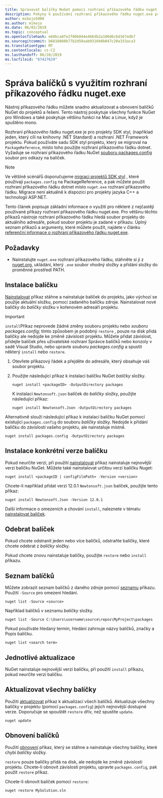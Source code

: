 ```yaml
---
title: Spravovat balíčky NuGet pomocí rozhraní příkazového řádku nuget.exe
description: Pokyny k používání rozhraní příkazového řádku nuget.exe pro práci s balíčky NuGet.
author: mikejo5000
ms.author: mikejo
ms.date: 06/03/2019
ms.topic: conceptual
ms.openlocfilehash: e60bca8fe2f80b044e466db2a100d6c6d167edb7
ms.sourcegitcommit: b6810860b77b2d50aab031040b047c20a333aca3
ms.translationtype: MT
ms.contentlocale: cs-CZ
ms.lasthandoff: 06/28/2019
ms.locfileid: "67427629"
---
```

# <a name="manage-packages-using-the-nugetexe-cli"></a>Správa balíčků s využitím rozhraní příkazového řádku nuget.exe

Nástroj příkazového řádku můžete snadno aktualizovat a obnovení balíčků NuGet do projektů a řešení. Tento nástroj poskytuje všechny funkce NuGet pro Windows a také poskytuje většinu funkcí na Mac a Linux, když je spuštěno mono.

Rozhraní příkazového řádku nuget.exe je pro projekty SDK styl, (například jeden, který cílí na knihovny .NET Standard) a rozhraní .NET Framework projektu. Pokud používáte sadu SDK styl projektu, který se migroval na `PackageReference`, místo toho použijte rozhraní příkazového řádku dotnet. Vyžaduje se rozhraní příkazového řádku NuGet [souboru packages.config](../reference/packages-config.md) soubor pro odkazy na balíček.

> [!NOTE]
> Ve většině scénářů doporučujeme [migraci projektů SDK styl](../reference/migrate-packages-config-to-package-reference.md) , které používají `packages.config` na PackageReference, a pak můžete použít rozhraní příkazového řádku dotnet místo `nuget.exe` rozhraní příkazového řádku. Migrace není aktuálně k dispozici pro projekty jazyka C++ a technologií ASP.NET.

Tento článek popisuje základní informace o využití pro některé z nejčastěji používané příkazy rozhraní příkazového řádku nuget.exe. Pro většinu těchto příkazů nástroje rozhraní příkazového řádku hledá soubor projektu do aktuálního adresáře, pokud soubor projektu je zadané v příkazu. Úplný seznam příkazů a argumenty, které můžete použít, najdete v článku [referenční informace o rozhraní příkazového řádku nuget.exe](../tools/nuget-exe-cli-reference.md).

## <a name="prerequisites"></a>Požadavky

- Nainstalujte `nuget.exe` rozhraní příkazového řádku, stáhněte si ji z [nuget.org](https://dist.nuget.org/win-x86-commandline/latest/nuget.exe), ukládání, který `.exe` soubor vhodný složky a přidání složky do proměnné prostředí PATH.

## <a name="install-a-package"></a>Instalace balíčku

[Nainstalovat](../tools/cli-ref-install.md) příkaz stáhne a nainstaluje balíček do projektu, jako výchozí se použije aktuální složku, pomocí zadaného balíčku zdroje. Nainstalovat nové balíčky do *balíčky* složku v kořenovém adresáři projektu.

> [!IMPORTANT]
> `install`Příkaz neprovede žádné změny souboru projektu nebo *souboru packages.config*; tímto způsobem je podobný `restore` , pouze na disk přidá balíčky ale nedojde ke změně závislosti projektu. Můžete přidat závislost, přidejte balíček přes uživatelské rozhraní Správce balíčků nebo konzoly v sadě Visual Studio, nebo upravte *souboru packages.config* a spustit některý `install` nebo `restore`.

1. Otevřete příkazový řádek a přejděte do adresáře, který obsahuje váš soubor projektu.

2. Použijte následující příkaz k instalaci balíčku NuGet *balíčky* složky.

    ```cli
    nuget install <packageID> -OutputDirectory packages
    ```

    K instalaci `Newtonsoft.json` balíček do *balíčky* složky, použijte následující příkaz:

    ```cli
    nuget install Newtonsoft.Json -OutputDirectory packages
    ```

Alternativně slouží následující příkaz k instalaci balíčku NuGet pomocí existující `packages.config` do souboru *balíčky* složky. Nedojde k přidání balíčku do závislostí vašeho projektu, ale nainstaluje místně.

```cli
nuget install packages.config -OutputDirectory packages
```

## <a name="install-a-specific-version-of-a-package"></a>Instalace konkrétní verze balíčku

Pokud neurčíte verzi, při použití [nainstalovat](../tools/cli-ref-install.md) příkaz nainstaluje nejnovější verzi balíčku NuGet. Můžete také nainstalovat určitou verzi balíčku Nuget:

```cli
nuget install <packageID | configFilePath> -Version <version>
```

Chcete-li například přidat verzi 12.0.1 `Newtonsoft.json` balíček, použijte tento příkaz:

```cli
nuget install Newtonsoft.Json -Version 12.0.1
```

Další informace o omezeních a chování `install`, naleznete v tématu [nainstalovat balíček](#install-a-package).

## <a name="remove-a-package"></a>Odebrat balíček

Pokud chcete odstranit jeden nebo více balíčků, odstraňte balíčky, které chcete odebrat z *balíčky* složky.

Pokud chcete znovu nainstaluje balíčky, použijte `restore` nebo `install` příkazu.

## <a name="list-packages"></a>Seznam balíčků

Můžete zobrazit seznam balíčků z daného zdroje pomocí [seznamu](../tools/cli-ref-list.md) příkazu. Použití `-Source` pro omezení hledání.

```cli
nuget list -Source <source>
```

Například balíčků v seznamu *balíčky* složky.

```cli
nuget list -Source C:\Users\username\source\repos\MyProject\packages
```

Pokud používáte hledaný termín, hledání zahrnuje názvy balíčků, značky a Popis balíčku.

```cli
nuget list <search term>
```

## <a name="update-an-individual-package"></a>Jednotlivé aktualizace

NuGet nainstaluje nejnovější verzi balíčku, při použití `install` příkazu, pokud neurčíte verzi balíčku.

## <a name="update-all-packages"></a>Aktualizovat všechny balíčky

Použití [aktualizovat](../tools/cli-ref-update.md) příkaz k aktualizaci všech balíčků. Aktualizuje všechny balíčky v projektu (pomocí `packages.config`) jejich nejnovější dostupné verze. Doporučuje se spouštět `restore` dřív, než spustíte `update`.

```cli
nuget update
```

## <a name="restore-packages"></a>Obnovení balíčků

Použití [obnovení](../tools/cli-ref-restore.md) příkaz, který se stáhne a nainstaluje všechny balíčky, které chybí *balíčky* složky.

`restore` pouze balíčky přidá na disk, ale nedojde ke změně závislosti projektu. Chcete-li obnovit závislosti projektu, upravte `packages.config`, pak použít `restore` příkaz.

Chcete-li obnovit balíček pomocí `restore`:

```cli
nuget restore MySolution.sln
```